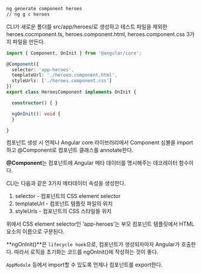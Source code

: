 ```bash
ng generate component heroes
// ng g c heroes
```

CLI가 새로운 폴더를 src/app/heroes/로 생성하고 테스트 파일을 제외한 heroes.cocmponent.ts, heroes.component.html, heroes.component.css 3가지 파일을 만든다.

```typescript
import { Component, OnInit } from '@angular/core';

@Component({
  selector: 'app-heroes',
  templateUrl: './heroes.component.html',
  styleUrls: ['./heroes.component.css']
})
export class HeroesComponent implements OnInit {

  constructor() { }

  ngOnInit(): void {
  }

}
```

컴포넌트 생성 시 언제나 Angular core 라이브러리에서 Component 심볼을 import하고 @Component로 컴포넌트 클래스를 annotate한다.

**@Component**는 컴포넌트에 Angular 메타 데이터를 명시해주는 데코레이터 함수이다.

CLI는 다음과 같은 3가지 메타데이터 속성을 생성한다.

1. selector - 컴포넌트의 CSS element selector
2. templateUrl - 컴포넌트 템플릿 파일의 위치
3. styleUrls - 컴포넌트의 CSS 스타일들 위치

위에서 CSS element selector인 'app-heroes'는 부모 컴포넌트 템플릿에서 HTML 요소의 이름으로 구분된다.

**ngOnInit()**은 `lifecycle hook`으로, 컴포넌트가 생성되자마자 Angular가 호출한다. 따라서 로직을 초기화는 코드를 ngOnInit()에 작성하는 것이 좋다.

`AppModule` 등에서 import할 수 있도록 언제나 컴포넌트를 export한다.